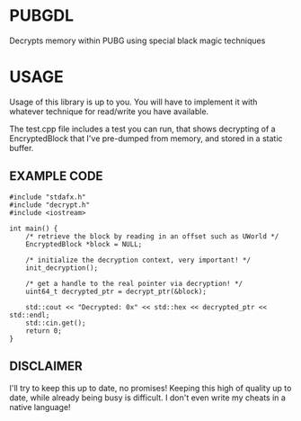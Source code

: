 # PUBGDL
Decrypts memory within PUBG using special black magic techniques
  
# USAGE
Usage of this library is up to you. You will have to implement it with whatever technique for read/write you have available.  
  
The test.cpp file includes a test you can run, that shows decrypting of a EncryptedBlock that I've pre-dumped from memory, and stored in a static buffer.

## EXAMPLE CODE
```
#include "stdafx.h"
#include "decrypt.h"
#include <iostream>

int main() {
	/* retrieve the block by reading in an offset such as UWorld */
	EncryptedBlock *block = NULL;

	/* initialize the decryption context, very important! */
	init_decryption();

	/* get a handle to the real pointer via decryption! */
	uint64_t decrypted_ptr = decrypt_ptr(&block);

	std::cout << "Decrypted: 0x" << std::hex << decrypted_ptr << std::endl;
	std::cin.get();
	return 0;
}
```

## DISCLAIMER
I'll try to keep this up to date, no promises! Keeping this high of quality up to date, while already being busy is difficult. I don't even write my cheats in a native language!
